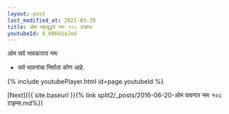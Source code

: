 ```yaml
---
layout: post
last_modified_at: 2021-03-30
title: ओम महाबुद्धये नमः १०८ टाइम्स
youtubeId: 8_6NKkUaJeU
---
```

 
 
 ओम सर्व भावकाराय नमः  
 
 -  सर्व भावनांचा निर्माता कोण आहे. 
 
  
 
  
 
 
 
 
 
 


{% include youtubePlayer.html id=page.youtubeId %}
 
[Next]({{ site.baseurl }}{% link  split2/_posts/2016-06-20-ओम पावणार नमः १०८ टाइम्स.md%})
 
